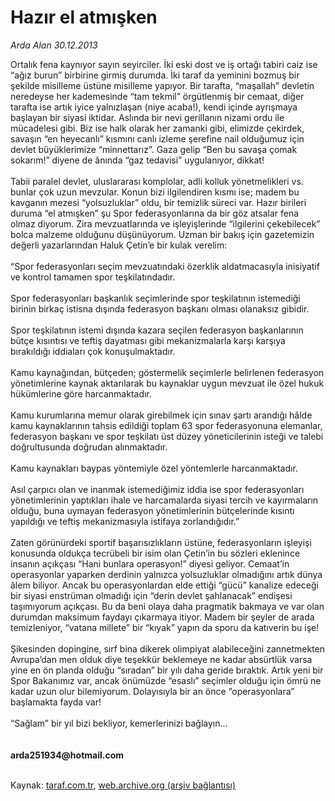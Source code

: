 # Hazır el atmışken

*Arda Alan 30.12.2013*

<div class="yazi">Ortalık fena kaynıyor sayın seyirciler. İki eski dost ve iş ortağı tabiri caiz ise “ağız burun” birbirine girmiş durumda. İki taraf da yeminini bozmuş bir şekilde misilleme üstüne misilleme yapıyor. Bir tarafta, “maşallah” devletin neredeyse her kademesinde “tam tekmil” örgütlenmiş bir cemaat, diğer tarafta ise artık iyice yalnızlaşan (niye acaba!), kendi içinde ayrışmaya başlayan bir siyasi iktidar. Aslında bir nevi gerillanın nizami ordu ile mücadelesi gibi. Biz ise halk olarak her zamanki gibi, elimizde çekirdek, savaşın “en heyecanlı” kısmını canlı izleme şerefine nail olduğumuz için devlet büyüklerimize “minnettarız”. Gaza gelip “Ben bu savaşa çomak sokarım!” diyene de ânında “gaz tedavisi” uygulanıyor, dikkat!<br/><br/>Tabii paralel devlet, uluslararası komplolar, adli kolluk yönetmelikleri vs. bunlar çok uzun mevzular. Konun bizi ilgilendiren kısmı ise; madem bu kavganın mezesi “yolsuzluklar” oldu, bir temizlik süreci var. Hazır birileri duruma “el atmışken” şu Spor federasyonlarına da bir göz atsalar fena olmaz diyorum. Zira mevzuatlarında ve işleyişlerinde “ilgilerini çekebilecek” bolca malzeme olduğunu düşünüyorum. Uzman bir bakış için gazetemizin değerli yazarlarından Haluk Çetin’e bir kulak verelim:<br/><br/>“Spor federasyonları seçim mevzuatındaki özerklik aldatmacasıyla inisiyatif ve kontrol tamamen spor teşkilatındadır.<br/><br/>Spor federasyonları başkanlık seçimlerinde spor teşkilatının istemediği birinin birkaç istisna dışında federasyon başkanı olması olanaksız gibidir.<br/><br/>Spor teşkilatının istemi dışında kazara seçilen federasyon başkanlarının bütçe kısıntısı ve teftiş dayatması gibi mekanizmalarla karşı karşıya bırakıldığı iddiaları çok konuşulmaktadır.<br/><br/>Kamu kaynağından, bütçeden; göstermelik seçimlerle belirlenen federasyon yönetimlerine kaynak aktarılarak bu kaynaklar uygun mevzuat ile özel hukuk hükümlerine göre harcanmaktadır.<br/><br/>Kamu kurumlarına memur olarak girebilmek için sınav şartı arandığı hâlde kamu kaynaklarının tahsis edildiği toplam 63 spor federasyonuna elemanlar, federasyon başkanı ve spor teşkilatı üst düzey yöneticilerinin isteği ve talebi doğrultusunda doğrudan alınmaktadır.<br/><br/>Kamu kaynakları baypas yöntemiyle özel yöntemlerle harcanmaktadır.<br/><br/>Asıl çarpıcı olan ve inanmak istemediğimiz iddia ise spor federasyonları yönetimlerinin yaptıkları ihale ve harcamalarda siyasi tercih ve kayırmaların olduğu, buna uymayan federasyon yönetimlerinin bütçelerinde kısıntı yapıldığı ve teftiş mekanizmasıyla istifaya zorlandığıdır.”<br/><br/>Zaten görünürdeki sportif başarısızlıkların üstüne, federasyonların işleyişi konusunda oldukça tecrübeli bir isim olan Çetin’in bu sözleri eklenince insanın açıkçası “Hani bunlara operasyon!” diyesi geliyor. Cemaat’in operasyonlar yaparken derdinin yalnızca yolsuzluklar olmadığını artık dünya âlem biliyor. Ancak bu operasyonlardan elde ettiği “gücü” kanalize edeceği bir siyasi enstrüman olmadığı için “derin devlet şahlanacak” endişesi taşımıyorum açıkçası. Bu da beni olaya daha pragmatik bakmaya ve var olan durumdan maksimum faydayı çıkarmaya itiyor. Madem bir şeyler de arada temizleniyor, “vatana millete” bir “kıyak” yapın da sporu da katıverin bu işe!<br/><br/>Şikesinden dopingine, sırf bina dikerek olimpiyat alabileceğini zannetmekten Avrupa’dan men olduk diye teşekkür beklemeye ne kadar absürtlük varsa yine en ön planda olduğu “sıradan” bir yılı daha geride bıraktık. Artık yeni bir Spor Bakanımız var, ancak önümüzde “esaslı” seçimler olduğu için ömrü ne kadar uzun olur bilemiyorum. Dolayısıyla bir an önce “operasyonlara” başlamakta fayda var!<br/><br/>“Sağlam” bir yıl bizi bekliyor, kemerlerinizi bağlayın...<br/><br/><br/><b>arda251934@hotmail.com</b><br/><br/>
</div>

Kaynak: [taraf.com.tr](http://www.taraf.com.tr:80/arda-alan/makale-hazir-el-atmisken.htm), [web.archive.org (arşiv bağlantısı)](http://web.archive.org/web/20140101003828/http://www.taraf.com.tr:80/arda-alan/makale-hazir-el-atmisken.htm)
